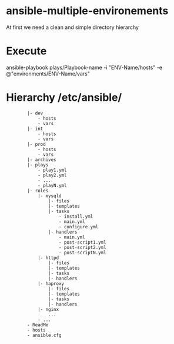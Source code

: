 # ansible-multiple-environements

At first we need a clean and simple directory hierarchy 
# Execute 

ansible-playbook plays/Playbook-name -i "ENV-Name/hosts" -e @"environments/ENV-Name/vars"

# Hierarchy /etc/ansible/
			|- dev
				- hosts
				- vars
			|- int
				- hosts
				- vars
			|- prod
				- hosts
				- vars
			|- archives
			|- plays
				- play1.yml
				- play2.yml
				- ...
				- playN.yml
			|- roles
				|- mysqld
					|- files
					|- templates
					|- tasks
						- install.yml
						- main.yml
						- configure.yml
					|- handlers
						- main.yml
						- post-script1.yml
						- post-script2.yml
						- post-scriptN.yml
				|- httpd
					|- files
					|- templates
					|- tasks
					|- handlers
				|- haproxy
					|- files
					|- templates
					|- tasks
					|- handlers
				|- nginx
					...
				- ...
			- ReadMe
			- hosts
			- ansible.cfg
